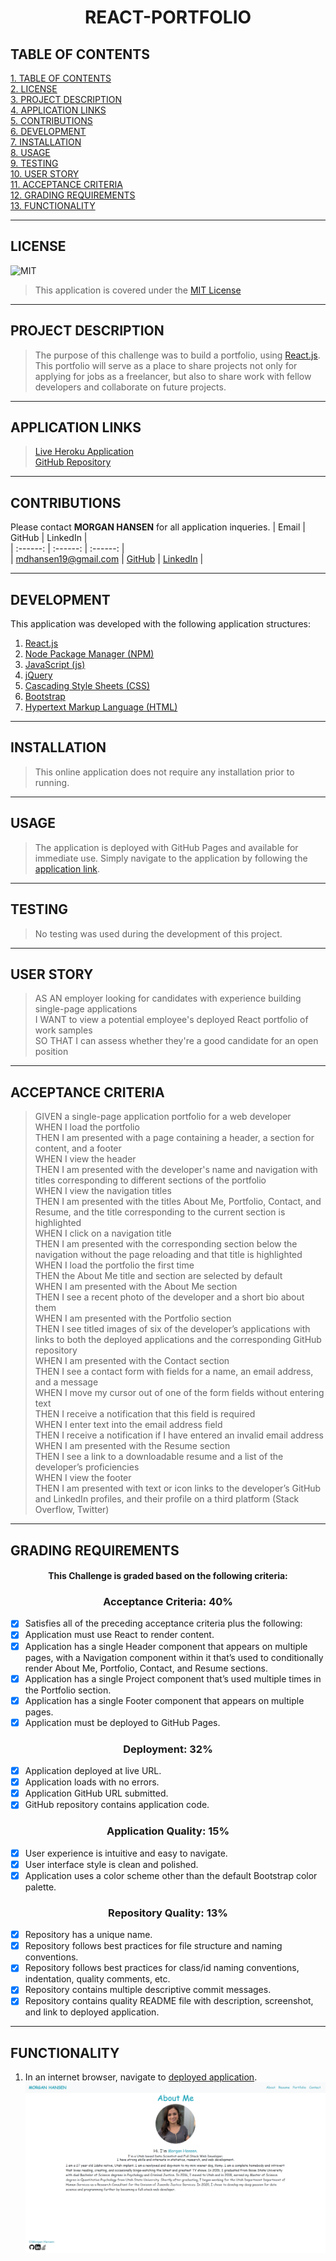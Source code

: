 # <div align="center">**REACT-PORTFOLIO**</div>

## **TABLE OF CONTENTS**    
[1. TABLE OF CONTENTS](#TABLE-OF-CONTENTS)  
[2. LICENSE](#LICENSE)  
[3. PROJECT DESCRIPTION](#PROJECT-DESCRIPTION)  
[4. APPLICATION LINKS](#APPLICATION-LINKS)  
[5. CONTRIBUTIONS](#CONTRIBUTIONS)  
[6. DEVELOPMENT](#DEVELOPMENT)  
[7. INSTALLATION](#INSTALLATION)   
[8. USAGE](#USAGE)   
[9. TESTING](#TESTING)  
[10. USER STORY](#USER-STORY)  
[11. ACCEPTANCE CRITERIA](#ACCEPTANCE-CRITERIA)   
[12. GRADING REQUIREMENTS](#GRADING-REQUIREMENTS)    
[13. FUNCTIONALITY](#FUNCTIONALITY)  

---

## **LICENSE**  
![MIT](https://img.shields.io/badge/License-MIT-blue.svg)
> This application is covered under the [MIT License](https://opensource.org/licenses/MIT)    

---

## **PROJECT DESCRIPTION**
> The purpose of this challenge was to build a portfolio, using [React.js](https://reactjs.org/). This portfolio will serve as a place to share projects not only for applying for jobs as a freelancer, but also to share work with fellow developers and collaborate on future projects.  

---

## **APPLICATION LINKS**
> [Live Heroku Application](https://mhans19.github.io/mhansen-react-portfolio/)   
> [GitHub Repository](https://github.com/mhans19/mhansen-react-portfolio)  

---

## **CONTRIBUTIONS**   
Please contact **MORGAN HANSEN** for all application inqueries.
| Email | GitHub | LinkedIn |  
| :------: | :------: |  :------: |  
| <mdhansen19@gmail.com> | [GitHub](https://github.com/mhans19?tab=repositories) |  [LinkedIn](https://www.linkedin.com/in/morgan-hansen-47235872/?challengeId=AQF6MR471a-pZgAAAXMTL5e4xLqg_LNW5yawcXgk_uUmLrzsXk5ehOnzlQuK2dOVeX4ARtJwxmcHQrQhtgL_jM96wbBzhLvmAA&submisksionId=813167e8-8027-1e16-5911-1c143c23561f) |  
  
---

## **DEVELOPMENT**  
This application was developed with the following application structures:  
1. [React.js](https://reactjs.org/)  
2. [Node Package Manager (NPM)](https://www.npmjs.com/)
3. [JavaScript (js)](https://developer.mozilla.org/en-US/docs/Web/JavaScript)   
4. [jQuery](https://jquery.com/)   
6. [Cascading Style Sheets (CSS)](https://developer.mozilla.org/en-US/docs/Web/CSS)
7. [Bootstrap](https://getbootstrap.com/docs/4.0/getting-started/introduction/)
8. [Hypertext Markup Language (HTML)](https://developer.mozilla.org/en-US/docs/Web/HTML)

---

## **INSTALLATION**
> This online application does not require any installation prior to running.   

---

## **USAGE**
> The application is deployed with GitHub Pages and available for immediate use. Simply navigate to the application by following the [application link](https://mhans19.github.io/mhansen-react-portfolio/).

---

## **TESTING**
> No testing was used during the development of this project.  

---

## **USER STORY**  
> AS AN employer looking for candidates with experience building single-page applications  
> I WANT to view a potential employee's deployed React portfolio of work samples  
> SO THAT I can assess whether they're a good candidate for an open position   
---

## **ACCEPTANCE CRITERIA**
> GIVEN a single-page application portfolio for a web developer  
> WHEN I load the portfolio  
> THEN I am presented with a page containing a header, a section for content, and a footer  
> WHEN I view the header  
> THEN I am presented with the developer's name and navigation with titles corresponding to different sections of the portfolio  
> WHEN I view the navigation titles  
> THEN I am presented with the titles About Me, Portfolio, Contact, and Resume, and the title corresponding to the current section is highlighted  
> WHEN I click on a navigation title  
> THEN I am presented with the corresponding section below the navigation without the page reloading and that title is highlighted   
> WHEN I load the portfolio the first time  
> THEN the About Me title and section are selected by default  
> WHEN I am presented with the About Me section  
> THEN I see a recent photo of the developer and a short bio about them  
> WHEN I am presented with the Portfolio section  
> THEN I see titled images of six of the developer’s applications with links to both the deployed applications and the corresponding GitHub repository  
> WHEN I am presented with the Contact section  
> THEN I see a contact form with fields for a name, an email address, and a message  
> WHEN I move my cursor out of one of the form fields without entering text  
> THEN I receive a notification that this field is required  
> WHEN I enter text into the email address field  
> THEN I receive a notification if I have entered an invalid email address  
> WHEN I am presented with the Resume section  
> THEN I see a link to a downloadable resume and a list of the developer’s proficiencies  
> WHEN I view the footer  
> THEN I am presented with text or icon links to the developer’s GitHub and LinkedIn profiles, and their profile on a third platform (Stack Overflow, Twitter)   

---

## **GRADING REQUIREMENTS**
#### <div align="center">This Challenge is graded based on the following criteria:</div>
### **<div align="center">Acceptance Criteria: 40%</div>**
- [x] Satisfies all of the preceding acceptance criteria plus the following:
- [x] Application must use React to render content.
- [x] Application has a single Header component that appears on multiple pages, with a Navigation component within it that’s used to conditionally render About Me, Portfolio, Contact, and Resume sections.
- [x] Application has a single Project component that’s used multiple times in the Portfolio section.
- [x] Application has a single Footer component that appears on multiple pages.
- [x] Application must be deployed to GitHub Pages.

### **<div align="center">Deployment: 32%</div>**
- [x] Application deployed at live URL.
- [x] Application loads with no errors.
- [x] Application GitHub URL submitted.
- [x] GitHub repository contains application code.

### **<div align="center">Application Quality: 15%</div>**
- [x] User experience is intuitive and easy to navigate.
- [x] User interface style is clean and polished.
- [x] Application uses a color scheme other than the default Bootstrap color palette.

### **<div align="center">Repository Quality: 13%</div>**
- [x] Repository has a unique name.
- [x] Repository follows best practices for file structure and naming conventions.
- [x] Repository follows best practices for class/id naming conventions, indentation, quality comments, etc.
- [x] Repository contains multiple descriptive commit messages.
- [x] Repository contains quality README file with description, screenshot, and link to deployed application.

---

## **FUNCTIONALITY**  
1. In an internet browser, navigate to [deployed application](http://hidden-badlands-64622.herokuapp.com/).
![](src\assets\Screenshot.PNG)  
